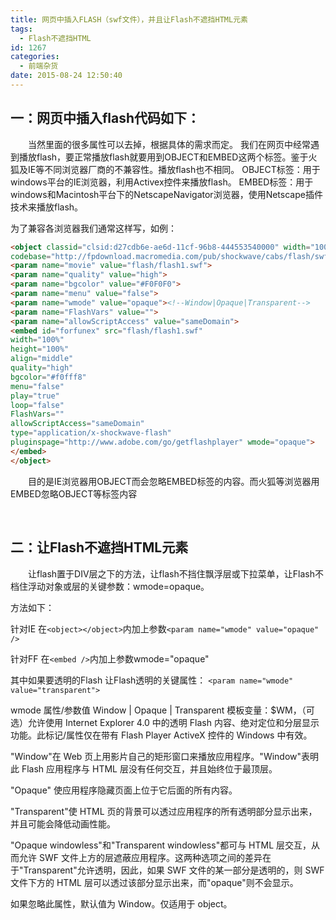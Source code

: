 ```yaml
---
title: 网页中插入FLASH（swf文件），并且让Flash不遮挡HTML元素
tags:
  - Flash不遮挡HTML
id: 1267
categories:
  - 前端杂货
date: 2015-08-24 12:50:40
---
```


## 一：网页中插入flash代码如下：

&emsp;&emsp;当然里面的很多属性可以去掉，根据具体的需求而定。
我们在网页中经常遇到播放flash，要正常播放flash就要用到OBJECT和EMBED这两个标签。鉴于火狐及IE等不同浏览器厂商的不兼容性。播放flash也不相同。
OBJECT标签：用于windows平台的IE浏览器，利用Activex控件来播放flash。
EMBED标签：用于windows和Macintosh平台下的NetscapeNavigator浏览器，使用Netscape插件技术来播放flash。

为了兼容各浏览器我们通常这样写，如例：
```html
<object classid="clsid:d27cdb6e-ae6d-11cf-96b8-444553540000" width="100%" height="100%"
codebase="http://fpdownload.macromedia.com/pub/shockwave/cabs/flash/swflash.cab#version=6,0,0,0">
<param name="movie" value="flash/flash1.swf">
<param name="quality" value="high">
<param name="bgcolor" value="#F0F0F0">
<param name="menu" value="false">
<param name="wmode" value="opaque"><!--Window|Opaque|Transparent-->
<param name="FlashVars" value="">
<param name="allowScriptAccess" value="sameDomain">
<embed id="forfunex" src="flash/flash1.swf"
width="100%"
height="100%"
align="middle"
quality="high"
bgcolor="#f0fff8"
menu="false"
play="true"
loop="false"
FlashVars=""
allowScriptAccess="sameDomain"
type="application/x-shockwave-flash"
pluginspage="http://www.adobe.com/go/getflashplayer" wmode="opaque">
</embed>
</object>
```
&emsp;&emsp;目的是IE浏览器用OBJECT而会忽略EMBED标签的内容。而火狐等浏览器用EMBED忽略OBJECT等标签内容

&nbsp;

## 二：让Flash不遮挡HTML元素

&emsp;&emsp;让flash置于DIV层之下的方法，让flash不挡住飘浮层或下拉菜单，让Flash不档住浮动对象或层的关键参数：wmode=opaque。

方法如下：

针对IE 在```<object></object>```内加上参数```<param name="wmode" value="opaque" />```

针对FF 在```<embed />```内加上参数wmode="opaque"

其中如果要透明的Flash
让Flash透明的关键属性：
```<param name="wmode" value="transparent">```

wmode 属性/参数值 Window | Opaque | Transparent
模板变量：$WM，（可选）允许使用 Internet Explorer 4.0 中的透明 Flash 内容、绝对定位和分层显示功能。此标记/属性仅在带有 Flash Player ActiveX 控件的 Windows 中有效。

"Window"在 Web 页上用影片自己的矩形窗口来播放应用程序。"Window"表明此 Flash 应用程序与 HTML 层没有任何交互，并且始终位于最顶层。

"Opaque" 使应用程序隐藏页面上位于它后面的所有内容。

"Transparent"使 HTML 页的背景可以透过应用程序的所有透明部分显示出来，并且可能会降低动画性能。

"Opaque windowless"和"Transparent windowless"都可与 HTML 层交互，从而允许 SWF 文件上方的层遮蔽应用程序。这两种选项之间的差异在于"Transparent"允许透明，因此，如果 SWF 文件的某一部分是透明的，则 SWF 文件下方的 HTML 层可以透过该部分显示出来，而"opaque"则不会显示。

如果忽略此属性，默认值为 Window。仅适用于 object。

&nbsp;